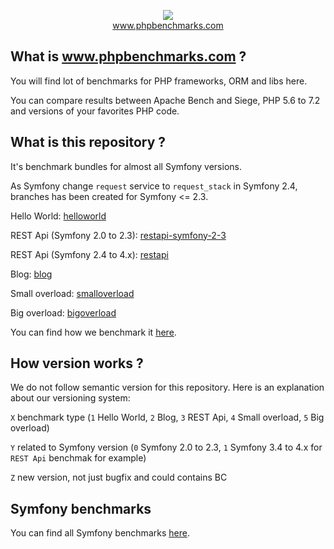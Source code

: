 <p align="center">
  <img src="http://www.phpbenchmarks.com/images/logo_github.png">
  <br>
  <a href="http://www.phpbenchmarks.com" target="_blank">www.phpbenchmarks.com</a>
</p>

## What is www.phpbenchmarks.com ?

You will find lot of benchmarks for PHP frameworks, ORM and libs here.

You can compare results between Apache Bench and Siege, PHP 5.6 to 7.2 and versions of your favorites PHP code.

## What is this repository ?

It's benchmark bundles for almost all Symfony versions.

As Symfony change `request` service to `request_stack` in Symfony 2.4, branches has been created for Symfony <= 2.3.

Hello World: [helloworld](https://github.com/phpbenchmarks/symfony/tree/helloworld)

REST Api (Symfony 2.0 to 2.3): [restapi-symfony-2-3](https://github.com/phpbenchmarks/symfony/tree/restapi-symfony-2-3)

REST Api (Symfony 2.4 to 4.x): [restapi](https://github.com/phpbenchmarks/symfony/tree/restapi)

Blog: [blog](https://github.com/phpbenchmarks/symfony/tree/blog)

Small overload: [smalloverload](https://github.com/phpbenchmarks/symfony/tree/smalloverload)

Big overload: [bigoverload](https://github.com/phpbenchmarks/symfony/tree/bigoverload)

You can find how we benchmark it [here](http://www.phpbenchmarks.com/en/benchmark-protocol).

## How version works ?

We do not follow semantic version for this repository. Here is an explanation about our versioning system:

`X` benchmark type (`1` Hello World, `2` Blog, `3` REST Api, `4` Small overload, `5` Big overload)

`Y` related to Symfony version (`0` Symfony 2.0 to 2.3, `1` Symfony 3.4 to 4.x for `REST Api` benchmak for example)

`Z` new version, not just bugfix and could contains BC

## Symfony benchmarks

You can find all Symfony benchmarks [here](http://www.phpbenchmarks.com/en/benchmark/apache-bench/php-7.2/select-version/symfony.html).
